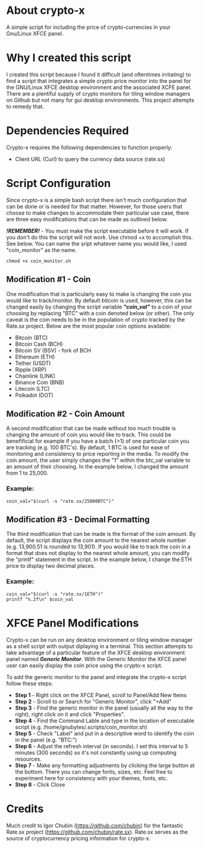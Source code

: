 # About crypto-x
A simple script for including the price of crypto-currencies in your Gnu/Linux XFCE panel.

# Why I created this script
I created this script because I found it difficult (and oftentimes irritating) to find a script that integrates a simple crypto price monitor into the panel for the GNU/Linux XFCE desktop environment and the associated XCFE panel. There are a plentiful supply of crypto monitors for tiling window managers on Github but not many for gui desktop environments. This project attempts to remedy that.

# Dependencies Required
Crypto-x requires the following dependencies to function properly:
- Client URL (Curl) to query the currency data source (rate.sx) 

# Script Configuration
Since crypto-x is a simple bash script there isn't much configuration that can be done or is needed for that matter. However, for those users that choose to make changes to accommodate their particular use case, there are three easy modifications that can be made as outlined below. 

***!REMEMBER!*** -  You must make the script executable before it will work. If you don't do this the script will not work.  Use chmod +x to accomplish this. See below. You can name the sript whatever name you would like, I used "coin_monitor" as the name.

```
chmod +x coin_monitor.sh
```


## Modification #1 - Coin
One modification that is particularly easy to make is changing the coin you would like to track/monitor. By default bitcoin is used, however, this can be changed easily by changing the script variable ***"coin_val"*** to a coin of your choosing by replacing "BTC" with a coin denoted below (or other). The only caveat is the coin needs to be in the population of crypto tracked by the Rate.sx project. Below are the most popular coin options available:

- Bitcoin (BTC)
- Bitcoin Cash (BCH)
- Bitcoin SV (BSV) - fork of BCH
- Ethereum (ETH)
- Tether (USDT)
- Ripple (XRP)
- Chainlink (LINK)
- Binance Coin (BNB)
- Litecoin (LTC)
- Polkadot (DOT)

## Modification #2 - Coin Amount
A second modification that can be made without too much trouble is changing the amount of coin you would like to track. This could be benefificial for example if you have a batch (>1) of one particular coin you are tracking (e.g. 100 BTC's). By default, 1 BTC is used for ease of monitoring and consistency to price reporting in the media. To modify the coin amount, the user simply changes the "1" within the btc_val variable to an amount of their choosing. In the example below, I changed the amount from 1 to 25,000.

### Example:

```
coin_val="$(curl -s "rate.sx/25000BTC")"
```

## Modification #3 - Decimal Formatting
The third modification that can be made is the format of the coin amount. By default, the script displays the coin amount to the nearest whole number (e.g. 13,900.51 is rounded to 13,901). If you would like to track the coin in a format that does not display to the nearest whole amount, you can modify the "printf" statement in the script. In the example below, I change the ETH price to display two decimal places.

### Example:

```
coin_val="$(curl -s "rate.sx/1ETH")"
printf "%.2f\n" $coin_val
```
# XFCE Panel Modifications
Crypto-x can be run on any desktop environment or tiling window manager as a shell script with output diplaying in a terminal. This section attempts to take advantage of a particular feature of the XFCE desktop environment panel named ***Generic Monitor***. With the Generic Monitor the XFCE panel user can easily display the coin price using the crypto-x script.

To add the generic monitor to the panel and integrate the crypto-x script follow these steps:

- **Step 1** - Right click on the XFCE Panel, scroll to Panel/Add New Items
- **Step 2** - Scroll to or Search for "Generic Monitor", click "+Add"
- **Step 3** - Find the generic monitor in the panel (usually all the way to the right), right click on it and click "Properties".
- **Step 4** - Find the Command Lable and type in the location of executable script (e.g. /home/gnubytes/.scripts/coin_monitor.sh)
- **Step 5** - Check "Label" and put in a descriptive word to identify the coin in the panel (e.g. "BTC:")
- **Step 6** - Adjust the refresh interval (in seconds). I set this interval to 5 minutes (300 seconds) so it's not constantly using up computing resources.
- **Step 7** - Make any formatting adjustments by clicking the large button at the bottom. There you can change fonts, sizes, etc. Feel free to experiment here for consistency with your themes, fonts, etc.
- **Step 8** - Click Close

# Credits
Much credit to Igor Chubin (https://github.com/chubin) for the fantastic Rate.sx project (https://github.com/chubin/rate.sx). Rate.sx serves as the source of cryptocurrency pricing information for crypto-x.
